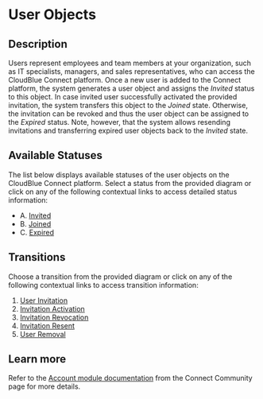 # User Objects
## Description
Users represent employees and team members at your organization, such as IT specialists, managers, and sales representatives, who can access the CloudBlue Connect platform. 
Once a new user is added to the Connect platform, the system generates a user object and assigns the *Invited* status to this object. In case invited user successfully activated the provided invitation, the system transfers this object to the *Joined* state. Otherwise, the invitation can be revoked and thus the user object can be assigned to the *Expired* status. Note, however, that the system allows resending invitations and transferring expired user objects back to the *Invited* state.
## Available Statuses
The list below displays available statuses of the user objects on the CloudBlue Connect platform. Select a status from the provided diagram or click on any of the following contextual links to access detailed status information:

* A. [Invited](s-a-invited.html)
* B. [Joined](s-b-joined.html)
* C. [Expired](s-c-expired.html)
## Transitions
Choose a transition from the provided diagram or click on any of the following contextual links to access transition information:

1. [User Invitation](t-1-new-invited.html)
2. [Invitation Activation](t-2-inv-joined.html)
3. [Invitation Revocation](t-3-inv-expired.html)
4. [Invitation Resent](t-4-exp-invited.html)
5. [User Removal](t-5-joined-deleted.html)

## Learn more
Refer to the [Account module documentation](https://connect.cloudblue.com/community/modules/account/users/) from the Connect Community page for more details.
